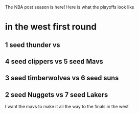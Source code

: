 The NBA post season is here!
Here is what the playoffs look like
# in the west first round
## 1 seed thunder vs 
## 4 seed clippers vs 5 seed Mavs 
## 3 seed timberwolves vs 6 seed suns
## 2 seed Nuggets vs 7 seed Lakers
I want the mavs to make it all the way to the finals in the west

